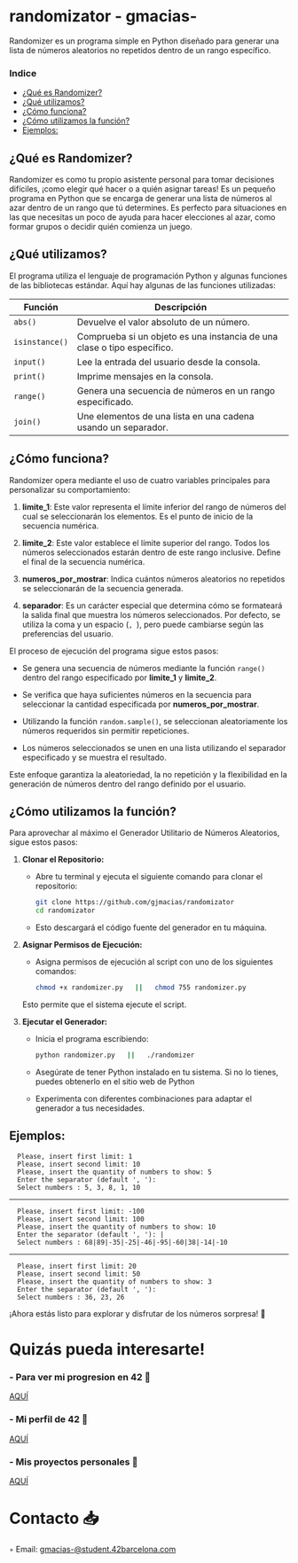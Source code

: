 # randomizator - gmacias-
Randomizer es un programa simple en Python diseñado para generar una lista de números aleatorios no repetidos dentro de un rango específico.

### Indice
* [¿Qué es Randomizer?](#que-es-Randomizer)
* [¿Qué utilizamos?](#que-utilizamos)
* [¿Cómo funciona?](#Cómo-funciona)
* [¿Cómo utilizamos la función?](#Cómo-utilizamos-la-función)
* [Ejemplos:](#Ejemplos)

## ¿Qué es Randomizer?

Randomizer es como tu propio asistente personal para tomar decisiones difíciles, ¡como elegir qué hacer o a quién asignar tareas! 
Es un pequeño programa en Python que se encarga de generar una lista de números al azar dentro de un rango que tú determines. 
Es perfecto para situaciones en las que necesitas un poco de ayuda para hacer elecciones al azar, como formar grupos o decidir quién comienza un juego.

## ¿Qué utilizamos?

El programa utiliza el lenguaje de programación Python y algunas funciones de las bibliotecas estándar. Aquí hay algunas de las funciones utilizadas:

| Función               | Descripción                                    |
|-----------------------|------------------------------------------------|
| `abs()`               | Devuelve el valor absoluto de un número.       |
| `isinstance()`        | Comprueba si un objeto es una instancia de una clase o tipo específico. |
| `input()`             | Lee la entrada del usuario desde la consola.   |
| `print()`             | Imprime mensajes en la consola.                |
| `range()`             | Genera una secuencia de números en un rango especificado. |
| `join()`              | Une elementos de una lista en una cadena usando un separador. |

## ¿Cómo funciona?

Randomizer opera mediante el uso de cuatro variables principales para personalizar su comportamiento:

1. **limite_1**: Este valor representa el límite inferior del rango de números del cual se seleccionarán los elementos. Es el punto de inicio de la secuencia numérica.

2. **limite_2**: Este valor establece el límite superior del rango. Todos los números seleccionados estarán dentro de este rango inclusive. Define el final de la secuencia numérica.

3. **numeros_por_mostrar**: Indica cuántos números aleatorios no repetidos se seleccionarán de la secuencia generada.

4. **separador**: Es un carácter especial que determina cómo se formateará la salida final que muestra los números seleccionados. Por defecto, se utiliza la coma y un espacio (`, `), pero puede cambiarse según las preferencias del usuario.

El proceso de ejecución del programa sigue estos pasos:

- Se genera una secuencia de números mediante la función `range()` dentro del rango especificado por **limite_1** y **limite_2**.

- Se verifica que haya suficientes números en la secuencia para seleccionar la cantidad especificada por **numeros_por_mostrar**.

- Utilizando la función `random.sample()`, se seleccionan aleatoriamente los números requeridos sin permitir repeticiones.

- Los números seleccionados se unen en una lista utilizando el separador especificado y se muestra el resultado.

Este enfoque garantiza la aleatoriedad, la no repetición y la flexibilidad en la generación de números dentro del rango definido por el usuario.

## ¿Cómo utilizamos la función?

Para aprovechar al máximo el Generador Utilitario de Números Aleatorios, sigue estos pasos:

1. **Clonar el Repositorio:**
   - Abre tu terminal y ejecuta el siguiente comando para clonar el repositorio:

     ```bash
     git clone https://github.com/gjmacias/randomizator
     cd randomizator
     ```
   - Esto descargará el código fuente del generador en tu máquina.

2. **Asignar Permisos de Ejecución:**

   - Asigna permisos de ejecución al script con uno de los siguientes comandos:

     ```bash
     chmod +x randomizer.py   ||   chmod 755 randomizer.py
     ```
   
   Esto permite que el sistema ejecute el script.

3. **Ejecutar el Generador:**
   - Inicia el programa escribiendo:

     ```bash
     python randomizer.py   ||   ./randomizer
     ```
   - Asegúrate de tener Python instalado en tu sistema. Si no lo tienes, puedes obtenerlo en el sitio web de Python
   - Experimenta con diferentes combinaciones para adaptar el generador a tus necesidades.

## Ejemplos:

      Please, insert first limit: 1
      Please, insert second limit: 10
      Please, insert the quantity of numbers to show: 5
      Enter the separator (default ', '): 
      Select numbers : 5, 3, 8, 1, 10
---
      Please, insert first limit: -100
      Please, insert second limit: 100
      Please, insert the quantity of numbers to show: 10
      Enter the separator (default ', '): |
      Select numbers : 68|89|-35|-25|-46|-95|-60|38|-14|-10
---
      Please, insert first limit: 20
      Please, insert second limit: 50
      Please, insert the quantity of numbers to show: 3
      Enter the separator (default ', '):  
      Select numbers : 36, 23, 26

¡Ahora estás listo para explorar y disfrutar de los números sorpresa! 🎲

# Quizás pueda interesarte!

### - Para ver mi progresion en 42 🌠
[AQUÍ](https://github.com/gjmacias/42BCN)

### - Mi perfil de 42 👾
[AQUÍ](https://profile.intra.42.fr/users/gmacias-)

### - Mis proyectos personales 🧐
[AQUÍ](https://github.com/gjmacias/autoproyectos)

# Contacto 📥

◦ Email: gmacias-@student.42barcelona.com

[1]: https://www.42barcelona.com/ "42 BCN"
